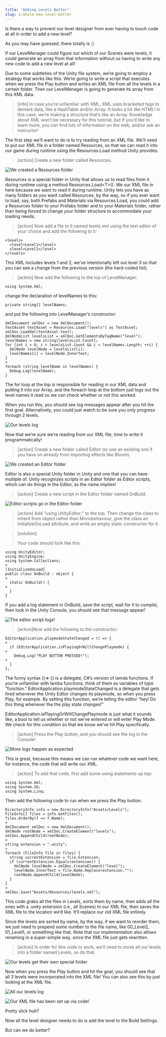 ```yaml
---
title: "Adding Levels Better"
slug: a-whole-new-level-better
---
```


Is there a way to prevent our level designer from ever having to touch code at all in order to add a new level?

As you may have guessed, there totally is ;)

If our LevelManager could figure out which of our Scenes were levels, it could generate an array from that information without us having to write any new code to add a new level at all!

Due to some subtleties of the Unity file system, we’re going to employ a strategy that works like this. We’re going to write a script that executes when we press the Play button and writes an XML file from all the levels in a certain folder. Then our LevelManager is going to generate its array from this XML data.

>[info]
>In case you’re unfamiliar with XML, XML uses bracketed tags to demark data, like a HashTable and/or Array. It looks a lot like HTML! In this case, we’re making a structure that’s like an Array. Knowledge about XML won’t be necessary for this tutorial, but if you’d like to learn more, you can find lots of information on the web, and/or ask an instructor!

The first step we’ll want to do is to try reading from an XML file. We’ll need to put our XML file in a folder named Resources, so that we can read it into our game during runtime using the Resources.Load method Unity provides.

>[action]
>Create a new folder called Resources.

![We created a Resources folder](../media/image111.png)

Resources is a special folder in Unity that allows us to read files from it during runtime using a method Resources.Load&lt;T&gt;(). We our XML file in here because we want to read it during runtime. Unity lets you have as many folders as you want called Resources, by the way, so if you ever want to load, say, both Prefabs and Materials via Resources.Load, you could add a Resources folder to your Prefabs folder and to your Materials folder, rather than being forced to change your folder structure to accommodate your loading needs.

>[action]
>Now add a file to it named levels.xml using the text editor of your choice and add the following to it:
>
```
<levels>
  <level>Level1</level>
  <level>Level2</level>
</levels>
```

This XML includes levels 1 and 2; we’ve intentionally left out level 3 so that you can see a change from the previous version (the hard-coded list).

>[action]
>Now add the following to the top of LevelManager:
>
```
using System.Xml;
```
>
change the declaration of levelNames to this:
>
```
private string[] levelNames;
```
>
and put the following into LevelManager’s constructor:
>
```
XmlDocument xmlDoc = new XmlDocument();
TextAsset textAsset = Resources.Load("levels") as TextAsset;
xmlDoc.LoadXml(textAsset.text);
XmlNodeList levelsList = xmlDoc.GetElementsByTagName("level");
levelNames = new string[levelsList.Count];
for (int i = 0; i < levelsList.Count && i < levelNames.Length; ++i) {
  XmlNode levelNode = levelsList[i];
  levelNames[i] = levelNode.InnerText;
}
>
foreach (string levelName in levelNames) {
  Debug.Log(levelName);
}
```

The for loop at the top is responsible for reading in our XML data and putting it into our Array, and the foreach loop at the bottom just logs out the level names it read so we can check whether or not this worked.

When you run this, you should see log messages appear after you hit the first goal. Alternatively, you could just watch to be sure you only progress through 2 levels.

![Our levels log](../media/image96.png)

Now that we’re sure we’re reading from our XML file, time to write it programmatically!

>[action]
>Create a new folder called Editor (or use an existing one if you have on already from importing effects like Bloom).

![We created an Editor folder](../media/image88.png)

Editor is also a special Unity folder in Unity and one that you can have multiple of. Unity recognizes scripts in an Editor folder as Editor scripts, which can do things in the Editor, as the name implies!

>[action]
>Create a new script in the Editor folder named OnBuild.

![Editor scripts go in the Editor folder](../media/image110.png)

>[action]
>Add “using UnityEditor;” to the top. Then change the class to inherit from object rather than Monobehaviour, give the class an InitializeOnLoad attribute, and write an empty static constructor for it.

<!-- -->

>[solution]
>
>Your code should look like this:
>
```
using UnityEditor;
using UnityEngine;
using System.Collections;
>
[InitializeOnLoad]
public class OnBuild : object {
>
  static OnBuild() {
>
  }
}
```

If you add a log statement in OnBuild, save the script, wait for it to compile, then look in the Unity Console, you should see that message appear!

![The editor script logs!](../media/image81.png)

>[action]Now add the following to the constructor:
>
```
EditorApplication.playmodeStateChanged = () => {
>
  if (EditorApplication.isPlayingOrWillChangePlaymode) {
>
    Debug.Log("PLAY BUTTON PRESSED!");
>
  }
};
```

The funny syntax ()=&gt; {} is a delegate, C\#’s version of lamda functions. If you’re unfamiliar with lamba functions, think of them as variables of type “function.” EditorApplication.playmodeStateChanged is a delegate that gets fired whenever the Unity Editor changes its playmode, so when you press Play, for example. By setting this function, we’re telling the editor “hey! Do this thing whenever the the play state changes!”

EditorApplication.isPlayingOrWillChangePlaymode is just what it sounds like, a bool to tell us whether or not we’ve entered or will enter Play Mode. We check for this condition so that we know we’ve hit Play specifically.

>[action]
>Press the Play button, and you should see the log in the Console!

![More logs happen as expected](../media/image33.png)

This is great, because this means we can run whatever code we want here, for instance, the code that will write our XML.

>[action]
>To add that code, first add some using statements up top:
>
```
using System.Xml;
using System.IO;
using System.Linq;
```
>
Then add the following code to run when we press the Play button:
>
```
DirectoryInfo info = new DirectoryInfo("Assets/Levels");
FileInfo[] files = info.GetFiles();
files.OrderBy(f => f.Name);
>
XmlDocument xmlDoc = new XmlDocument();
XmlNode rootNode = xmlDoc.CreateElement("levels");
xmlDoc.AppendChild(rootNode);
>
string extension = ".unity";
>
foreach (FileInfo file in files) {
  string currentExtension = file.Extension;
  if (currentExtension.Equals(extension)) {
    XmlNode levelNode = xmlDoc.CreateElement("level");
    levelNode.InnerText = file.Name.Replace(extension,"");
    rootNode.AppendChild(levelNode);
  }
}
>
xmlDoc.Save("Assets/Resources/levels.xml");
```

This code grabs all the files in Levels, sorts them by name, then adds all the ones with a .unity extension (i.e., all Scenes) to our XML file, then saves the XML file to the location we’d like. It’ll replace our old XML file entirely.

Since the levels are sorted by name, by the way, if we want to reorder them, we just need to prepend some number to the file name, like 00\_Level2, 01\_Level1, or something like that. Note that our implementation also allows renaming in a super-simple way, since the XML file just gets rewritten.

>[action]
>In order for this code to work, we’ll need to move all our levels into a folder named Levels, so do that.

![Our levels get their own special folder](../media/image117.png)

Now when you press the Play button and hit the goal, you should see that all 3 levels were incorporated into the XML file! You can also see this by just looking at the XML file.

![All our levels log](../media/image48.png)

![Our XML file has been set up via code!](../media/image37.png)

Pretty slick huh?

Now all the level designer needs to do is add the level to the Build Settings.

But can we do better?
